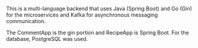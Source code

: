 This is a multi-language backend that uses Java (Spring Boot) and Go (Gin) for the microservices and Kafka for asynchronous messaging communication.

The CommentApp is the gin portion and RecipeApp is Spring Boot. For the database, PostgreSQL was used.
